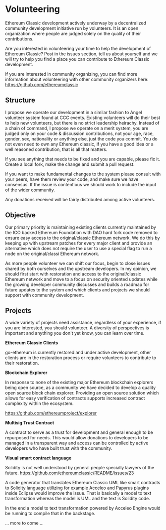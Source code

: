 # Volunteering

Ethereum Classic development actively underway by a decentralized community development initiative run by volunteers. It is an open organization where people are judged solely on the quality of their contributions.

Are you interested in volunteering your time to help the development of Ethereum Classic? Post in the issues section, tell us about yourself and we will try to help you find a place you can contribute to Ethereum Classic development.

If you are interested in community organizing, you can find more information about volunteering with other community organizers here: https://github.com/ethereumclassic

## Structure

I propose we operate our development in a similar fashion to Angel
volunteer system found at CCC events. Existing volunteers will do their best to
help new volunteers, but there is no strict leadership heirachy.
Instead of a chain of command, I propose we operate on a merit system, you are judged only on your code & discussion
contributions, not your age, race, gender, sex, nationality or anything else, just
the code you commit. You do not even need to own any Ethereum classic, if you have a good idea or a well reasoned contribution, that is all that matters.

If you see anything that needs to be fixed and you are capable, please
fix it. Create a local fork, make the change and submit a pull
request.

If you want to make fundamental changes to the system please consult
with your peers, have them review your code, and make sure we have
consensus. If the issue is contentious we should work to include the input of the wider
community.

Any donations received will be fairly distributed among active volunteers.

## Objective

Our primary priority is maintaining existing clients currently maintained by the ICO backed Ethereum Foundation with DAO hard fork code removed to ensure easy access to the original/classic Ethereum network. We do this by keeping up with upstream patches for every major client and provide an alternative which does not require the user to use a special flag to run a node on the original/classi Ethereum network. 

As more people volunteer we can shift our focus, begin to close issues shared by both ourselves and the upstream developers. In my opinion, we should first start with restoration and access to the original/classic Ethereum network and move to a focus on security oriented updates while the growing developer community discusses and builds a roadmap for future updates to the system and which clients and projects we should support with community development.

## Projects
A wide variety of projects need assistance, regardless of your experience, if you are interested, you should volunteer. A diversity of perspectives is important and anything you don't yet know, you can learn over time.

**Ethereum Classic Clients**

go-ethereum is currently restored and under active development, other clients are in the restoration process or require volunteers to contribute to their restoration.


**Blockchain Explorer**

In response to none of the existing major Ethereum blockchain explorers being open source, as a community we have decided to develop a quality open source block chain explorer. Providing an open source solution which allows for easy verification of contracts supports increased contract complexity within the ecosystem.

https://github.com/ethereumproject/explorer


**Multisig Trust Contract**

A contract to serve as a trust for development
and general enough to be repurposed for needs. This would allow donations to developers to be managed in a
transparent way and access can be controlled by active developers who
have built trust with the community. 


**Visual smart contract language**

Solidity is not well understood by general people specially lawyers of the future.
https://github.com/ethereumclassic/README/issues/23

A code generator that translates Ethereum Classic UML like smart contracts to Solidity language utilizing for example Acceleo and Papyrus plugins inside Eclipse would improve the issue. That is basically a model to text transformation whereas the model is UML and the text is Solidity code.

In the end a model to text transformation powered by Acceleo Engine would be running to compile that in the backstage.

... more to come ...
